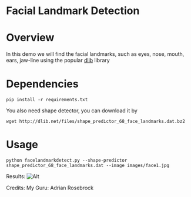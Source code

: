 # Facial Landmark Detection 

# Overview
In this demo we will find the facial landmarks, such as eyes, nose, mouth, ears, jaw-line using the popular [dlib](http://dlib.net/) library

# Dependencies
```pip install -r requirements.txt```

You also need shape detector, you can download it by 
```
wget http://dlib.net/files/shape_predictor_68_face_landmarks.dat.bz2
```
# Usage
 ```
 python facelandmarkdetect.py --shape-predictor shape_predictor_68_face_landmarks.dat --image images/face1.jpg
```

Results: ![Alt](results/result_m.png "Title")





Credits: My Guru: Adrian Rosebrock 
